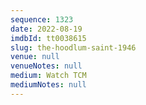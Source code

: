 ```yaml
---
sequence: 1323
date: 2022-08-19
imdbId: tt0038615
slug: the-hoodlum-saint-1946
venue: null
venueNotes: null
medium: Watch TCM
mediumNotes: null
---
```

